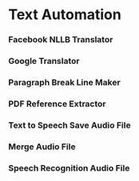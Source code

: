 # Text Automation
### Facebook NLLB Translator
### Google Translator
### Paragraph Break Line Maker
### PDF Reference Extractor
### Text to Speech Save Audio File
### Merge Audio File
### Speech Recognition Audio File
